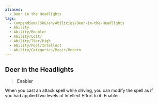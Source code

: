 ```yaml
---
aliases:
  - Deer in the Headlights
tags:
  - Compendium/CSRD/en/Abilities/Deer-in-the-Headlights
  - Ability
  - Ability/Enabler
  - Ability/Cost/
  - Ability/Tier/High
  - Ability/Pool/Intellect
  - Ability/Categories/Magic/Modern
---
```

    
      
## Deer in the Headlights    
>**Enabler**      
When you cast an attack spell while driving, you can modify the spell as if you had applied two levels of Intellect Effort to it. Enabler.    
    
    
    
    
